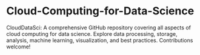 # Cloud-Computing-for-Data-Science
CloudDataSci: A comprehensive GitHub repository covering all aspects of cloud computing for data science. Explore data processing, storage, analysis, machine learning, visualization, and best practices. Contributions welcome!
